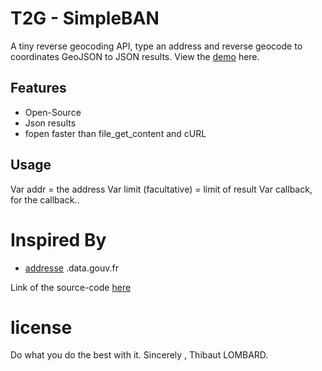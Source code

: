 # T2G - SimpleBAN
A tiny reverse geocoding API, type an address and reverse geocode to coordinates GeoJSON to JSON results.
View the [demo] here.

## Features 
* Open-Source
* Json results
* fopen faster than file_get_content and cURL

## Usage
Var addr = the address
Var limit (facultative) = limit of result
Var callback, for the callback..

# Inspired By
* [addresse] .data.gouv.fr

Link of the source-code [here]

# license
Do what you do the best with it. 
Sincerely , Thibaut LOMBARD.

[comment]: #
   [demo]: <https://api.tel2geo.fr/simpleban/demo.html>
   [addresse]: <http://adresse.data.gouv.fr/api/>
   [here]: <http://git.ctrlfagency.com/ctrlfagency/t2g/tree/master/api/simpleban/>
